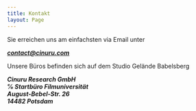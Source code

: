 ```yaml
---
title: Kontakt
layout: Page
---
```


Sie erreichen uns am einfachsten via Email unter

**_[contact@cinuru.com](mailto:contact@cinuru.com)_**

Unsere Büros befinden sich auf dem Studio Gelände Babelsberg

**_Cinuru Research GmbH<br/>
℅ Startbüro Filmuniversität <br/>
August-Bebel-Str. 26<br/>
14482 Potsdam_**
